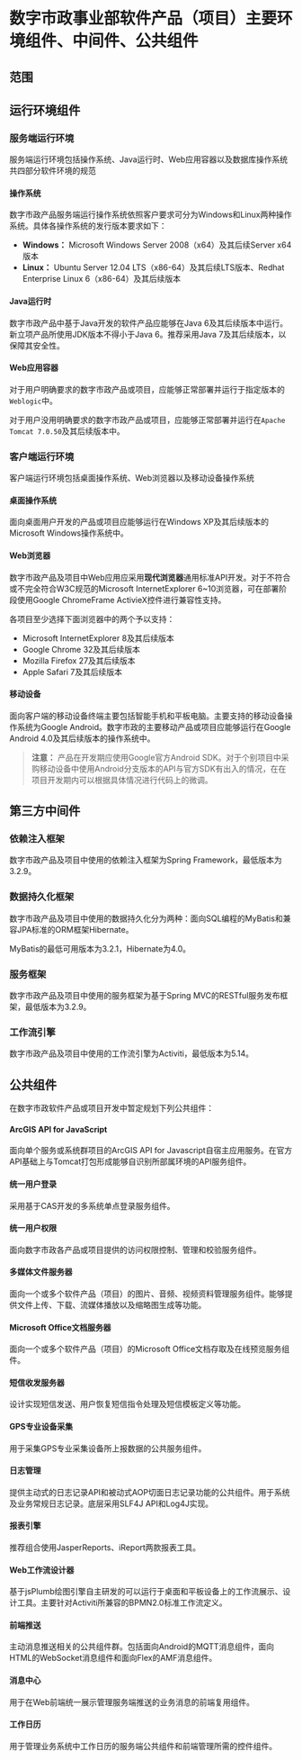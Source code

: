# 数字市政事业部软件产品（项目）主要环境组件、中间件、公共组件

## 范围



## 运行环境组件

### 服务端运行环境

服务端运行环境包括操作系统、Java运行时、Web应用容器以及数据库操作系统共四部分软件环境的规范

#### 操作系统

数字市政产品服务端运行操作系统依照客户要求可分为Windows和Linux两种操作系统。具体各操作系统的发行版本要求如下：

* **Windows：** Microsoft Windows Server 2008（x64）及其后续Server x64版本
* **Linux：** Ubuntu Server 12.04 LTS（x86-64）及其后续LTS版本、Redhat Enterprise Linux 6（x86-64）及其后续版本

#### Java运行时

数字市政产品中基于Java开发的软件产品应能够在Java 6及其后续版本中运行。新立项产品所使用JDK版本不得小于Java 6。推荐采用Java 7及其后续版本，以保障其安全性。

#### Web应用容器

对于用户明确要求的数字市政产品或项目，应能够正常部署并运行于指定版本的`Weblogic`中。

对于用户没用明确要求的数字市政产品或项目，应能够正常部署并运行在`Apache Tomcat 7.0.50`及其后续版本中。

### 客户端运行环境

客户端运行环境包括桌面操作系统、Web浏览器以及移动设备操作系统

#### 桌面操作系统

面向桌面用户开发的产品或项目应能够运行在Windows XP及其后续版本的Microsoft Windows操作系统中。

#### Web浏览器

数字市政产品及项目中Web应用应采用**现代浏览器**通用标准API开发。对于不符合或不完全符合W3C规范的Microsoft InternetExplorer 6~10浏览器，可在部署阶段使用Google ChromeFrame ActivieX控件进行兼容性支持。

各项目至少选择下面浏览器中的两个予以支持：

* Microsoft InternetExplorer 8及其后续版本
* Google Chrome 32及其后续版本
* Mozilla Firefox 27及其后续版本
* Apple Safari 7及其后续版本

#### 移动设备

面向客户端的移动设备终端主要包括智能手机和平板电脑。主要支持的移动设备操作系统为Google Android。数字市政的主要移动产品或项目应能够运行在Google Android 4.0及其后续版本的操作系统中。

> **注意：** 产品在开发期应使用Google官方Android SDK。对于个别项目中采购移动设备中使用Android分支版本的API与官方SDK有出入的情况，在在项目开发期内可以根据具体情况进行代码上的微调。

## 第三方中间件

### 依赖注入框架

数字市政产品及项目中使用的依赖注入框架为Spring Framework，最低版本为3.2.9。

### 数据持久化框架

数字市政产品及项目中使用的数据持久化分为两种：面向SQL编程的MyBatis和兼容JPA标准的ORM框架Hibernate。

MyBatis的最低可用版本为3.2.1，Hibernate为4.0。

### 服务框架

数字市政产品及项目中使用的服务框架为基于Spring MVC的RESTful服务发布框架，最低版本为3.2.9。

### 工作流引擎

数字市政产品及项目中使用的工作流引擎为Activiti，最低版本为5.14。

## 公共组件

在数字市政软件产品或项目开发中暂定规划下列公共组件：

#### ArcGIS API for JavaScript

面向单个服务或系统群项目的ArcGIS API for Javascript自宿主应用服务。在官方API基础上与Tomcat打包形成能够自识别所部属环境的API服务组件。

#### 统一用户登录

采用基于CAS开发的多系统单点登录服务组件。

#### 统一用户权限

面向数字市政各产品或项目提供的访问权限控制、管理和校验服务组件。

#### 多媒体文件服务器

面向一个或多个软件产品（项目）的图片、音频、视频资料管理服务组件。能够提供文件上传、下载、流媒体播放以及缩略图生成等功能。

#### Microsoft Office文档服务器

面向一个或多个软件产品（项目）的Microsoft Office文档存取及在线预览服务组件。

#### 短信收发服务器

设计实现短信发送、用户恢复短信指令处理及短信模板定义等功能。

#### GPS专业设备采集

用于采集GPS专业采集设备所上报数据的公共服务组件。

#### 日志管理

提供主动式的日志记录API和被动式AOP切面日志记录功能的公共组件。用于系统及业务常规日志记录。底层采用SLF4J API和Log4J实现。

#### 报表引擎

推荐组合使用JasperReports、iReport两款报表工具。

#### Web工作流设计器

基于jsPlumb绘图引擎自主研发的可以运行于桌面和平板设备上的工作流展示、设计工具。主要针对Activiti所兼容的BPMN2.0标准工作流定义。

#### 前端推送

主动消息推送相关的公共组件群。包括面向Android的MQTT消息组件，面向HTML的WebSocket消息组件和面向Flex的AMF消息组件。

#### 消息中心

用于在Web前端统一展示管理服务端推送的业务消息的前端复用组件。

#### 工作日历

用于管理业务系统中工作日历的服务端公共组件和前端管理所需的控件组件。
